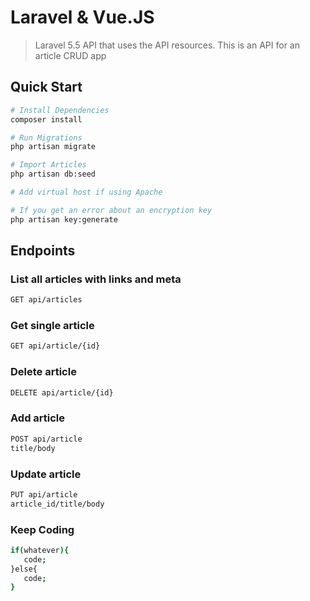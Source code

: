 # Laravel & Vue.JS

> Laravel 5.5 API that uses the API resources. This is an API for an article CRUD app

## Quick Start

``` bash
# Install Dependencies
composer install

# Run Migrations
php artisan migrate

# Import Articles
php artisan db:seed

# Add virtual host if using Apache

# If you get an error about an encryption key
php artisan key:generate
```

## Endpoints

### List all articles with links and meta
``` bash
GET api/articles
```
### Get single article
``` bash
GET api/article/{id}
```

### Delete article
``` bash
DELETE api/article/{id}
```

### Add article
``` bash
POST api/article
title/body
```

### Update article
``` bash
PUT api/article
article_id/title/body
```

### Keep Coding
``` bash
if(whatever){
   code; 
}else{
   code;
}
```
